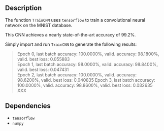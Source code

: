 Description
-----------

The function `TrainCNN` uses `tensorflow` to train a convolutional neural network on the MNIST database.

This CNN achieves a nearly state-of-the-art accuracy of 99.2%.

Simply import and run `TrainCNN` to generate the following results:

> Epoch 0, last batch accuracy: 100.0000%, valid. accuracy: 98.1800%, valid. best loss: 0.055883  
> Epoch 1, last batch accuracy: 98.0000%, valid. accuracy: 98.8400%, valid. best loss: 0.047431  
> Epoch 2, last batch accuracy: 100.0000%, valid. accuracy: 98.6200%, valid. best loss: 0.040835
> Epoch 3, last batch accuracy: 100.0000%, valid. accuracy: 98.8600%, valid. best loss: 0.032635  
> XXX








Dependencies
------------

* `tensorflow`
* `numpy`

